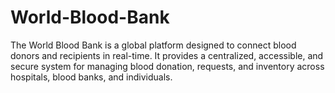 # World-Blood-Bank
The World Blood Bank is a global platform designed to connect blood donors and recipients in real-time. It provides a centralized, accessible, and secure system for managing blood donation, requests, and inventory across hospitals, blood banks, and individuals.
